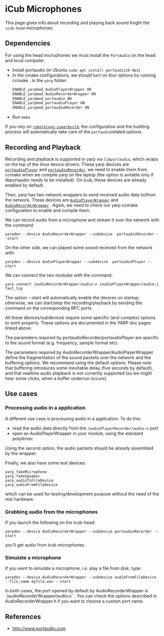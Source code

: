 # iCub Microphones
This page gives info about recording and playing back sound troght the `icub-head` microphones.

## Dependencies
For using the head microphones we must install the `PortAudio` on the head and local computer. 

- Install portaudio (in Ubuntu `sudo apt install portaudio19-dev`)
- In the cmake configurations, we should turn on four options by running ccmake . in the `yarp` folder:
  ```xml
  ENABLE_yarpmod_AudioPlayerWrapper ON
  ENABLE_yarpmod_AudioRecorderWrapper ON
  ENABLE_yarpmod_portaudio ON
  ENABLE_yarpmod_portaudioPlayer ON
  ENABLE_yarpmod_portaudioRecorder ON
  ```
- Run `make`

If you rely on [`robotology-superbuild`](https://github.com/robotology/robotology-superbuild), the configuration and the building process will automatically take care of the `portaudio`related options.
 
## Recording and Playback
 Recording and playback is supported in yarp via `libportaudio`, which wraps on the top of the linux device drivers.
 These yarp devices are [`portaudioPlayer`](http://www.yarp.it/git-master/classPortAudioPlayerDeviceDriver.html) and [`portaudioRecorder`](http://www.yarp.it/git-master/classPortAudioRecorderDeviceDriver.html), we need to enable them from ccmake when we compile yarp on the laptop (the option is avilable only if libportaudio needs to be installed). On icub, these devices are already enabled by default.
 
 Then, yarp has two network wrappers to send received audio data to/from the network. These devices are [`AudioPlayerWrapper`](http://www.yarp.it/git-master/classAudioPlayerWrapper.html) and [`AudioRecorderWrapper`](http://www.yarp.it/git-master/classAudioRecorderWrapper.html) . Again, we need to check our yarp ccmake configuration to enable and compile them.
 
 We can record audio from a microphone and stream it over the network with the command:
 
 ```console
 yarpdev --device AudioRecorderWrapper --subdevice  portaudioRecorder --start
 ```
 
 On the other side, we can played some sound received from the network with:
 
 ```console
 yarpdev --device AudioPlayerWrapper --subdevice  portaudioPlayer --start
 ```
 
 We can connect the two modules with the command:
 
 ```console
 yarp connect /audioRecorderWrapper/audio:o /audioPlayerWrapper/audio:i fast_tcp
 ```
 
 The option --start will automatically enable the devices on startup; otherwise, we can start/stop the recording/playback by sending the command on the corresponding RPC ports.
 
All these devices/subdevices require some specific (and complex) options to work properly. These options are documented in the YARP doc pages linked above.

The parameters required by portaudioRecorder/portaudioPlayer are specific to the sound format (e.g. frequency, sample format etc).

The parameters required by AudioRecorderWrapper/AudioPlayerWrapper define the fragmentation of the sound packets over the network and the buffering options. We recommend using the default options.
Please note that buffering introduces some inevitable delay (five seconds by default), and that realtime audio playback is not currently supported (so we might hear some clicks, when a buffer underrun occurs).
 
## Use cases

### Processing audio in a application
 A different use case is processing audio in a application. To do this:
 
 - read the audio data directly from the `/audioPlayerRecorder/audio:o`  port
 - open an AudioPlayerWrapper in your module, using the standard polydriver.
 
Using the second option, the audio packets should be already assembled by the wrapper.
 
Finally, we also have some test devices:
 
 ```
 yarp_fakeMicrophone
 yarp_fakeSpeaker
 yarp_audioToFileDevice
 yarp_audioFromFileDevice
 ```
 
which can be used for testing/development purpose without the need of the real hardware.

### Grabbing audio from the microphones
If you launch the following on the icub-head:

```console
yarpdev --device AudioRecorderWrapper --subdevice portaudioRecorder --start
```

you'll get audio from icub microphones.

### Simulate a microphone
If you want to simulate a microphone, i.e. play a file from disk, type:

```console
yarpdev --device AudioRecorderWrapper --subdevice audioFromFileDevice --file_name myfile.wav --start
```

In both cases, the port opened by default by AudioRecorderWrapper is `/audioRecorderWrapper/audio:o``. You can check the options described in AudioRecorderWrapper.h if you want to choose a custom port name.

## References
- http://www.portaudio.com
